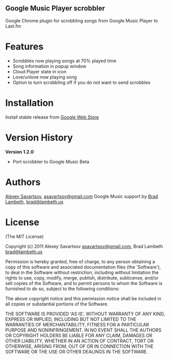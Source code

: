 Google Music Player scrobbler
-----------------------------

Google Chrome plugin for scrobbling songs from Google Music Player to Last.fm

Features
========

* Scrobbles now playing songs at 70% played time
* Song information in popup window
* Cloud Player state in icon
* Love/unlove now playing song
* Option to turn scrobbling off if you do not want to send scrobbles

Installation
============

Install stable release from [Google Web Store](https://chrome.google.com/webstore/detail/lhlmaloocaogaldcbpimhlbimmhaonep)

Version History
===============

**Version 1.2.0**

* Port scrobbler to Google Music Beta

Authors
=======

[Alexey Savartsov](https://github.com/asavartsov), asavartsov@gmail.com
Google Music support by [Brad Lambeth](https://github.com/bradlambeth), brad@lambeth.us

License
=======

(The MIT License)

Copyright (c) 2011 Alexey Savartsov <asavartsov@gmail.com>, Brad Lambeth <brad@lambeth.us>

Permission is hereby granted, free of charge, to any person obtaining
a copy of this software and associated documentation files (the
'Software'), to deal in the Software without restriction, including
without limitation the rights to use, copy, modify, merge, publish,
distribute, sublicense, and/or sell copies of the Software, and to
permit persons to whom the Software is furnished to do so, subject to
the following conditions:

The above copyright notice and this permission notice shall be
included in all copies or substantial portions of the Software.

THE SOFTWARE IS PROVIDED 'AS IS', WITHOUT WARRANTY OF ANY KIND,
EXPRESS OR IMPLIED, INCLUDING BUT NOT LIMITED TO THE WARRANTIES OF
MERCHANTABILITY, FITNESS FOR A PARTICULAR PURPOSE AND NONINFRINGEMENT.
IN NO EVENT SHALL THE AUTHORS OR COPYRIGHT HOLDERS BE LIABLE FOR ANY
CLAIM, DAMAGES OR OTHER LIABILITY, WHETHER IN AN ACTION OF CONTRACT,
TORT OR OTHERWISE, ARISING FROM, OUT OF OR IN CONNECTION WITH THE
SOFTWARE OR THE USE OR OTHER DEALINGS IN THE SOFTWARE.
